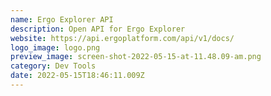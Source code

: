 ```yaml
---
name: Ergo Explorer API
description: Open API for Ergo Explorer
website: https://api.ergoplatform.com/api/v1/docs/
logo_image: logo.png
preview_image: screen-shot-2022-05-15-at-11.48.09-am.png
category: Dev Tools
date: 2022-05-15T18:46:11.009Z
---
```

